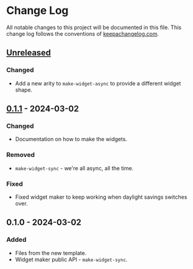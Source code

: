# Change Log
All notable changes to this project will be documented in this file. This change log follows the conventions of [keepachangelog.com](http://keepachangelog.com/).

## [Unreleased]
### Changed
- Add a new arity to `make-widget-async` to provide a different widget shape.

## [0.1.1] - 2024-03-02
### Changed
- Documentation on how to make the widgets.

### Removed
- `make-widget-sync` - we're all async, all the time.

### Fixed
- Fixed widget maker to keep working when daylight savings switches over.

## 0.1.0 - 2024-03-02
### Added
- Files from the new template.
- Widget maker public API - `make-widget-sync`.

[Unreleased]: https://sourcehost.site/your-name/jar-resource-read/compare/0.1.1...HEAD
[0.1.1]: https://sourcehost.site/your-name/jar-resource-read/compare/0.1.0...0.1.1
